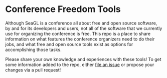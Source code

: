 # Conference Freedom Tools

Although SeaGL is a conference all about free and open source software, by and for its 
developers and users, not all of the software that we currently use for organizing the 
conference is free. This repo is a place to share information on what features the 
conference organizers need to do their jobs, and what free and open source tools exist
as options for accomplishing those tasks. 

Please share your own knowledge and experiences with these tools! To get some information
added to the repo, either [file an issue][tracker] or propose your changes via a pull
request! 

[tracker]: https://github.com/SeaGL/conference-freedom-tools/issues/new
